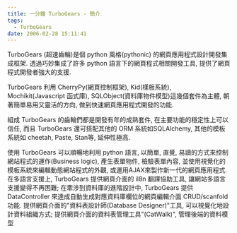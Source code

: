 ```yaml
---
title: 一分鐘 TurboGears - 簡介
tags:
  - TurboGears
date: 2006-02-28 15:11:41
---
```


TurboGears (超速齒輪)是個 python 風格(pythonic) 的網頁應用程式設計開發集成框架. 透過巧妙集成了許多 python 語言下的網頁程式相關開發工具, 提供了網頁程式開發者強大的支援.

TurboGears 利用 CherryPy(網頁控制框架), Kid(樣板系統), Mochikit(Javascript 函式庫), SQLObject(資料庫物件模型)這幾個套件為主體, 朝著簡單易用又靈活的方向, 做到快速網頁應用程式開發的功能. 

組成 TurboGears 的齒輪們都是開發有年的成熟套件, 在主要功能的穩定性上可以信任, 而且 TurboGears 還可搭配其他的 ORM 系統如SQLAlchemy, 其他的模板系統如 cheetah, Paste, Stan等, 延伸性極高.

使用 TurboGears 可以順暢地利用 python 語言, 以簡單, 直覺, 易讀的方式來控制網站程式的運作(Business logic), 產生表單物件, 檢驗表單內容, 並使用視覺化的模板系統來編輯動態網站程式的外觀, 或運用AJAX來製作新一代的網頁應用程式.在多語言支援上, TurboGears 提供網頁介面的 il8n 翻譯協助工具, 讓網站多語言支援變得不再困難; 在牽涉到資料庫的進階設計中, TurboGears 提供 DataController 來達成自動生成對應資料庫欄位的網頁編輯介面 CRUD/scanfold 功能. 提供網頁介面的"資料表設計師(Database Designer)"工具, 可以視覺化地設計資料組織方式; 提供網頁介面的資料表管理工具"(CatWalk)", 管理後端的資料模型